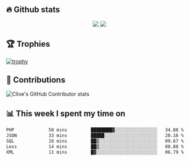 ## &#128293; Github stats

<!-- GitHub Readme Streak Stats - https://github.com/DenverCoder1/github-readme-streak-stats -->
<p align="center">

<picture>
  <source 
    srcset="https://github-readme-stats.vercel.app/api?username=clivewalkden&count_private=true&show_icons=true&theme=darcula"
    media="(prefers-color-scheme: dark)"
  />
  <source
    srcset="https://github-readme-stats.vercel.app/api?username=clivewalkden&count_private=true&show_icons=true&theme=calm"
    media="(prefers-color-scheme: light), (prefers-color-scheme: no-preference)"
  />
  <img src="https://github-readme-stats.vercel.app/api?username=clivewalkden&count_private=true&show_icons=true&theme=darcula" />
</picture>

<a href="https://git.io/streak-stats" target="_blank">
  <img src="http://github-readme-streak-stats.herokuapp.com?user=clivewalkden&theme=darcula&date_format=j%20M%5B%20Y%5D" />
</a>

</p>

## &#127942; Trophies
[![trophy](https://github-profile-trophy.vercel.app/?username=clivewalkden&theme=onedark)](https://github.com/clivewalkden/github-profile-trophy)

## &#129309; Contributions
![Clive's GitHub Contributor stats](https://github-contributor-stats.vercel.app/api?username=clivewalkden)

## &#128202; This week I spent my time on
<!--START_SECTION:waka-->

```txt
PHP             58 mins         ████████▓░░░░░░░░░░░░░░░░   34.88 %
JSON            33 mins         █████░░░░░░░░░░░░░░░░░░░░   20.16 %
SQL             16 mins         ██▒░░░░░░░░░░░░░░░░░░░░░░   09.67 %
Less            14 mins         ██▒░░░░░░░░░░░░░░░░░░░░░░   08.88 %
XML             11 mins         █▓░░░░░░░░░░░░░░░░░░░░░░░   06.79 %
```

<!--END_SECTION:waka-->
